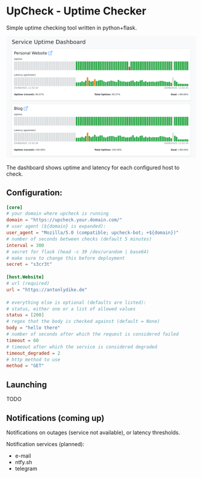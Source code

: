 # UpCheck - Uptime Checker

Simple uptime checking tool written in python+flask.

![A screenshot of the web-app screen](screenshot.png)

The dashboard shows uptime and latency for each configured host to check.


## Configuration:

```toml
[core]
# your domain where upcheck is running 
domain = "https://upcheck.your.domain.com/"
# user agent (${domain} is expanded):
user_agent = "Mozilla/5.0 (compatible; upcheck-bot; +${domain})"
# number of seconds between checks (default 5 minutes)
interval = 300
# secret for flask (head -c 39 /dev/urandom | base64)
# make sure to change this before deployment
secret = "s3cr3t"

[host.Website]
# url (required)
url = "https://antonlydike.de"

# everything else is optional (defaults are listed):
# status, either one or a list of allowed values
status = [200]
# regex that the body is checked against (default = None)
body = "hello there"
# number of seconds after which the request is considered failed
timeout = 60
# timeout after which the service is considered degraded
timeout_degraded = 2
# http method to use
method = "GET"
```

## Launching

TODO


## Notifications (coming up)

Notifications on outages (service not available), or latency thresholds.

Notification services (planned):

- e-mail
- ntfy.sh
- telegram
